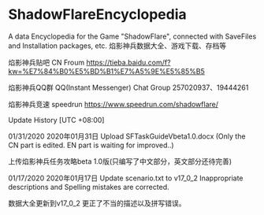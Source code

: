 # ShadowFlareEncyclopedia
A data Encyclopedia for the Game "ShadowFlare", connected with SaveFiles and Installation packages, etc. 焰影神兵数据大全、游戏下载、存档等

焰影神兵贴吧 CN Froum https://tieba.baidu.com/f?kw=%E7%84%B0%E5%BD%B1%E7%A5%9E%E5%85%B5

焰影神兵QQ群 QQ(Instant Messenger) Chat Group 257020937、19444261

焰影神兵竞速 speedrun https://www.speedrun.com/shadowflare/

Update History [UTC +08:00]

01/31/2020
2020年01月31日
Upload SFTaskGuideVbeta1.0.docx (Only the CN part is edited. EN part is waiting for improved..)

上传焰影神兵任务攻略beta 1.0版(只编写了中文部分，英文部分还待完善)


01/17/2020
2020年01月17日
Update scenario.txt to v17_0_2 Inappropriate descriptions and Spelling mistakes are corrected.

数据大全更新到v17_0_2 更正了不当的描述以及拼写错误。
